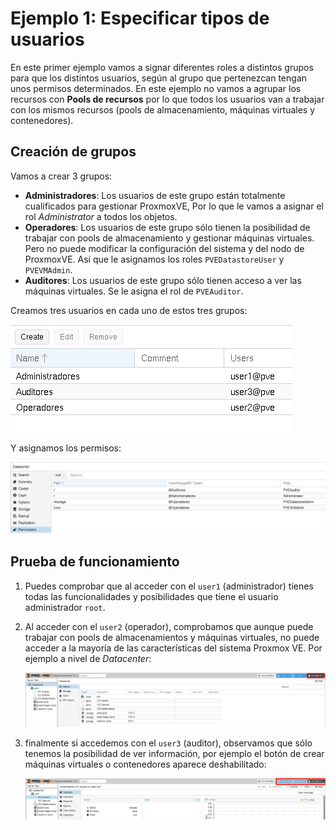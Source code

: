 # Ejemplo 1: Especificar tipos de usuarios

En este primer ejemplo vamos a signar diferentes roles a distintos grupos para que los distintos usuarios, según al grupo que pertenezcan tengan unos permisos determinados. En este ejemplo no vamos a agrupar los recursos con **Pools de recursos** por lo que todos los usuarios van a trabajar con los mismos recursos (pools de almacenamiento, máquinas virtuales y contenedores).

## Creación de grupos

Vamos a crear 3 grupos:

* **Administradores**: Los usuarios de este grupo están totalmente cualificados para gestionar ProxmoxVE, Por lo que le vamos a asignar el rol *Administrator* a todos los objetos.
* **Operadores**: Los usuarios de este grupo sólo tienen la posibilidad de trabajar con pools de almacenamiento y  gestionar máquinas virtuales. Pero no puede modificar la configuración del sistema y del nodo de ProxmoxVE. Así que le asignamos los roles `PVEDatastoreUser` y `PVEVMAdmin`.
* **Auditores**: Los usuarios de este grupo sólo tienen acceso a ver las máquinas virtuales. Se le asigna el rol de  `PVEAuditor`.

Creamos tres usuarios en cada uno de estos tres grupos:

![usuarios](img/usuario14.png)

Y asignamos los permisos:

![usuarios](img/usuario15.png)

## Prueba de funcionamiento

1. Puedes comprobar que al acceder con el `user1` (administrador) tienes todas las funcionalidades y posibilidades que tiene el usuario administrador `root`.
2. Al acceder con el `user2` (operador), comprobamos que aunque puede trabajar con pools de almacenamientos y máquinas virtuales, no puede acceder a la mayoría de las características del sistema Proxmox VE. Por ejemplo a nivel de *Datacenter*:
    
    ![usuarios](img/usuario16.png)

3. finalmente si accedemos con el `user3` (auditor), observamos que sólo tenemos la posibilidad de ver información, por ejemplo el botón de crear máquinas virtuales o contenedores aparece deshabilitado:

    ![usuarios](img/usuario17.png)